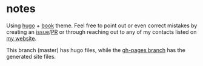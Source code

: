 # notes

Using [hugo](https://gohugo.io/) + [book](https://github.com/alex-shpak/hugo-book/) theme. Feel free to point out or even correct mistakes by creating an [issue](https://github.com/Mehvix/notes/issues/new)/[PR](https://github.com/Mehvix/notes/compare) or through reaching out to any of my contacts listed on [my website](https://www.mehvix.com).

This branch (master) has hugo files, while the [gh-pages branch](../../tree/gh-pages) has the generated site files.
